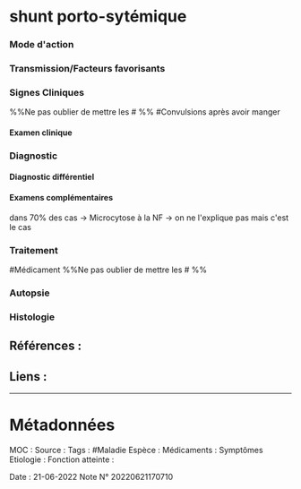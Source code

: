 # shunt porto-sytémique
### Mode d'action
### Transmission/Facteurs favorisants
### Signes Cliniques
%%Ne pas oublier de mettre les # %%
#Convulsions  après avoir manger

#### Examen clinique
### Diagnostic
#### Diagnostic différentiel
#### Examens complémentaires
dans 70% des cas -> Microcytose à la NF -> on ne l'explique pas mais c'est le cas 
### Traitement
#Médicament 
%%Ne pas oublier de mettre les # %% 
### Autopsie
### Histologie

## Références :
>
 

## Liens :



***

# Métadonnées
MOC :
Source :
Tags : #Maladie 
	Espèce :
	Médicaments :
	Symptômes
	Etiologie :
	Fonction atteinte :
	
Date : 21-06-2022
Note N° 20220621170710